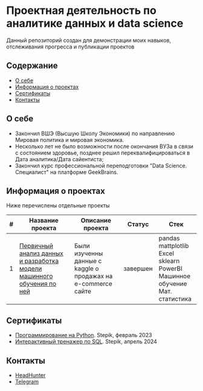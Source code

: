 # Проектная деятельность по аналитике данных и data science
Данный репозиторий создан для демонстрации моих навыков, отслеживания прогресса и публикации проектов

## Содержание
- [О себе](#о-себе)
- [Информация о проектах](#информация-о-проектах)
- [Сертификаты](#сертификаты)
- [Контакты](#контакты)
  
## О себе

- Закончил ВШЭ (Высшую Школу Экономики) по направлению Мировая политика и мировая экономика. 
- Несколько лет не было возможности после окончания ВУЗа в связи с состоянием здоровье, позднее решил переквалифицироваться в Дата аналитика/Дата сайентиста;
- Закончил курс профессиональной переподготовки "Data Science. Специалист" на платформе GeekBrains.


## Информация о проектах

Ниже перечислены отдельные проекты

|#|Название проекта|Описание проекта|Статус|Стек|
|-|----------|----------|----------|----------|
|1|[Первичный анализ данных и разработка модели машинного обучения по ней](https://github.com/aksyutenko/analyst_portfolio/tree/main/youtube_pt1)|Были изученны данные с kaggle о продажах на e-commerce сайте|завершен|pandas</br>mattplotlib</br>Excel</br>sklearn</br>PowerBI</br>Машинное обучение</br>Мат. статистика|



## Сертификаты
- [Программирование на Python](https://stepik.org/cert/1939336). Stepik, февраль 2023
- [Интерактивный тренажер по SQL](https://stepik.org/cert/2416069). Stepik, апрель 2024

## Контакты
- [HeadHunter](https://hh.ru/resume/819ea85dff0ca803e90039ed1f666447455272)
- [Telegram](https://t.me/Perast_Borodastr)

